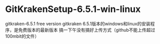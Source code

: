 # GitKrakenSetup-6.5.1-win-linux
gitkraken-6.5.1 free version gitkraken 6.5.1版本的windows和linux的安装程序，是免费版本的最新版本
搞一下午没有搞好上传方式（github不能上传超过100mbit的文件）
